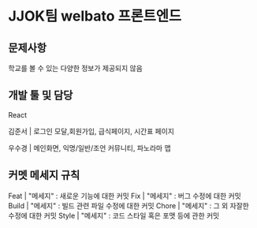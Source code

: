 # JJOK팀 welbato 프론트엔드

## 문제사항

학교를 볼 수 있는 다양한 정보가 제공되지 않음

## 개발 툴 및 담당

React

김준서 | 로그인 모달,회원가입, 급식페이지, 시간표 페이지

우수경 | 메인화면, 익명/일반/조언 커뮤니티, 파노라마 맵

## 커멧 메세지 규칙

Feat | "메세지" : 새로운 기능에 대한 커밋
Fix | "메세지" : 버그 수정에 대한 커밋
Build | "메세지" : 빌드 관련 파일 수정에 대한 커밋
Chore | "메세지" : 그 외 자잘한 수정에 대한 커밋
Style | "메세지" : 코드 스타일 혹은 포맷 등에 관한 커밋
